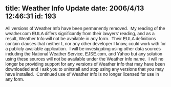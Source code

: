 title: Weather Info Update
date: 2006/4/13 12:46:31
id: 193
---
<font face="Arial">All versions of Weather Info have been permanently removed.  My reading of the weather.com EULA differs significantly from their lawyers' reading, and as a result, Weather Info will not be available in any form.  Their EULA definitions contain clauses that neither I, nor any other developer I know, could work with for a publicly available application.  I will be investigating using other data sources including the National Weather Service, EJSE.com, and Yahoo but any solution using these sources will not be available under the Weather Info name.  I will no longer be providing support for any versions of Weather Info that may have been downloaded and I ask you to uninstall and stop using any versions that you may have installed.  Continued use of Weather Info is no longer licensed for use in any form.</font>